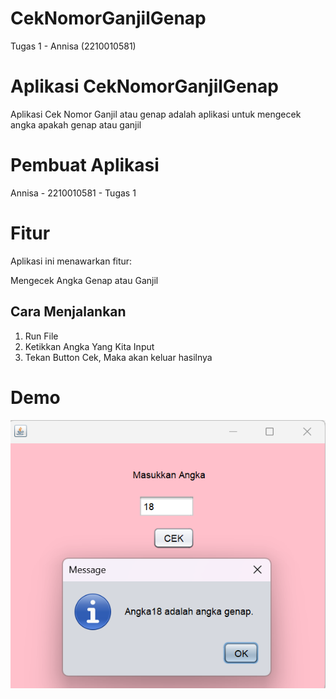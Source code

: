 # CekNomorGanjilGenap
 Tugas 1 - Annisa (2210010581)
  
 # Aplikasi CekNomorGanjilGenap
  
 Aplikasi Cek Nomor Ganjil atau genap adalah aplikasi untuk mengecek angka apakah genap atau ganjil
 
 # Pembuat Aplikasi
  Annisa - 2210010581 - Tugas 1
 
 # Fitur
 
 Aplikasi ini menawarkan fitur:
 
 Mengecek Angka Genap atau Ganjil 
 
 ## Cara Menjalankan
 
 1. Run File
 2. Ketikkan Angka Yang Kita Input
 3. Tekan Button Cek, Maka akan keluar hasilnya
 
 
 # Demo
 ![App Screenshot](CekNomorGanjilGenap.png)
 
